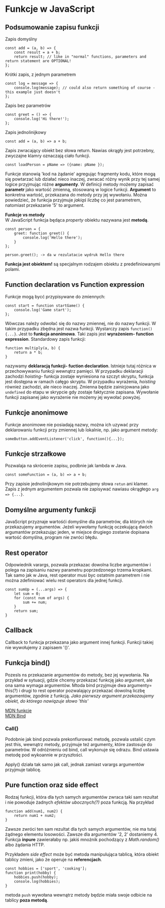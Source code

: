# Funkcje w JavaScript

## Podsumowanie zapisu funkcji

Zapis domyślny

```
const add = (a, b) => {
    const result = a + b;
    return result; // like in "normal" functions, parameters and return statement are OPTIONAL!
};
```

Krótki zapis, z jednym parametrem

```
const log = message => {
    console.log(message); // could also return something of course - this example just doesn't
};
```

Zapis bez parametrów

```
const greet = () => {
    console.log('Hi there!');
};
```

Zapis jednolinijkowy

```
const add = (a, b) => a + b;
```

Zapis zwracający obiekt bez słowa return. Nawias okrągły jest potrzebny, zwyczajne klamry oznaczają ciało funkcji.

```
const loadPerson = pName => ({name: pName });
```

Funkcje stanowią 'kod na żądanie' agregując fragmenty kodu, które mogą się powtarzać lub działać nieco inaczej, zwracać różny wynik przy tej samej logice przyjmując różne **argumenty**. W definicji metody możemy zapisać **parametr** jako wartość zmienną, stosowaną w logice funkcji. **Argument** to konkretna wartość, przekazana do metody przy jej wywołaniu. Można powiedzieć, że funkcja przyjmuje _jakiąś liczbę_ co jest parametrem, natomiast przekazanie '5' to argument.

**Funkcje vs metody**  
W JavaScript funkcja będąca _property_ obiektu nazywana jest **metodą**.

```
const person = {
    greet: function greet() {
        console.log('Hello there');
    }
};

person.greet(); -> da w rezulatacie wydruk Hello there
```

**Funkcja jest obiektem!** są specjalnym rodzajem obiektu z predefiniowanymi polami.

## Function declaration vs Function expression

Funkcje mogą bycć przypisywane do zmiennych:

```
const start = function startGame() {
    console.log('Game start');
};
```

Wówczas należy odwołać się do nazwy zmiennej, nie do nazwy funkcji. W takim przypadku zbędna jest nazwa funkcji. Wystarczy zapis `function() {...}`. Jest to **funkcja anonimowa**. Taki zapis jest **wyrażeniem- function expression**. Standardowy zapis funkcji:

```
function multiply(a, b) {
    return a * b;
}
```

nazywamy **deklaracją funkcji- fuction declaration**. Istnieje tutaj różnica w przechowywaniu funkcji wewnątrz pamięci. W przypadku deklaracji zachodzi _hoisting_- funkcja zostaje wyniesiona na szczyt skryptu, funkcja jest dostępna w ramach całęgo skryptu. W przypadku wyrażenia, _hoisting_ również zachodzi, ale nieco inaczej. Zmienna będzie zainicjowana jako `undefined` do etapu w skrypcie gdy zostaje faktycznie zapisana. Wywołanie funkcji zapisanej jako wyrażenie nie możemy jej wywołać powyżej.

## Funkcje anonimowe

Funkcje anonimowe nie posiadają nazwy, można ich uzywać przy deklarowaniu funkcji przy zmiennej lub lokalnie, np. jako argument metody:

```
someButton.addEventListener('click', function(){...});
```

## Funkcje strzałkowe

Pozwalaja na skrócenie zapisu, podbnie jak lambda w Java.

```
const someFunction = (a, b) => a + b;
```

Przy zapisie jednolinijkowym nie potrzebujemy słowa `retun` ani klamer. Zapis z jednym argumentem pozwala nie zapisywać nawiasu okrągłego `arg => {...}`.

## Domyślne argumenty funkcji
JavaScript przyznaje wartośći domyślne dla parametrów, dla których nie przekazujemy argumentów. Jeżeli wywołamy funkcję oczekującą dwóch argumantów przekazując jeden, w miejsce drugiego zostanie dopisana wartość domyślna, program nie zwróci błędu. 

## Rest operator
Odpowiednik varargs, pozwala przekazac dowolna liczbe argumentów i polega na zapisaniu nazwy parametru poprzedzonego trzema kropkami. Tak samo jak w Java, rest operator musi byc ostatnim parametrem i nie można zdefiniować wielu rest operators dla jednej funkcji. 
```
const sumUp = (...args) => {
    let sum = 0;
    for (const num of args) {
        sum += num;
    }
    return sum;
}
```

## Callback
Callback to funkcja przekazana jako argument innej funkcji. Funkcji takiej nie wywołujemy z zapisaem '()'.

## Funkcja bind()
Pozesls ns przekazanie argumentów do metody, bez jej wywołania. Na przykład w sytuacji, gdzie chcemy przekazać funkcję jako argument, ale ona sama wymaga argumentów. Mtoda bind przyjmuje dwa argumenty= this(?) i drugi to rest operator pozwalający przekazać dowolną liczbę argumentów, zgodnie z funkcją.
*Jako pierwszy argument przekazaujemy obiekt, do którego nawiązuje słowo 'this'* 


[MDN funkcje](https://developer.mozilla.org/en-US/docs/Web/JavaScript/Guide/Functions)  
[MDN Bind](https://developer.mozilla.org/en-US/docs/Web/JavaScript/Reference/Global_objects/Function/bind)

### Call()
Podobnie jak bind pozwala prekonfiurować metodę, pozwala ustalić czym jest this, wewnątrz metody, przyjmuje też argumenty, które zastosuje do parametrów. W odróżnieniu od bind, call wykonuje się odrazu. Bind ustawia metodę pod wykoannie w przyszłości. 

Apply() działa tak samo jak call, jednak zamiast varargs argumentów przyjmuje tablicę. 

## Pure function oraz side effect
Rodzaj funkcji, która dla tych samych argumentów zwraca taki sam rezultat i nie powoduje żadnych *efektów ubocznych(?)* poza funkcją. Na przykład
```
function add(num1, num2) {
    return num1 + num2;
}
```
Zawsze zwróci ten sam rezultat dla tych samych argumentów, nie ma tutaj żądnego elementu losowości. Zawsze dla argumentów '2, 2' dostaniemy 4. Funkcja **inpure** zawierałaby np. jakiś mnożnik pochodzący z *Math.random()* albo żądania HTTP.

Przykładem *side effect* może być metoda manipulująca tablicą, która obiekt tablicy zmieni, jako że operuje na **referencjach**. 
```
const hobbies = ['sport', 'cooking'];
function print(hobby) {
    hobbies.push(hobby);
    console.log(hobbies);
}
```
metoda `push` wywołana wewnątrz metody będzie miała swoje odbicie na tablicy **poza metodą**.